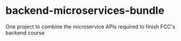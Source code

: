 # backend-microservices-bundle
One project to combine the microservice APIs required to finish FCC's backend course
